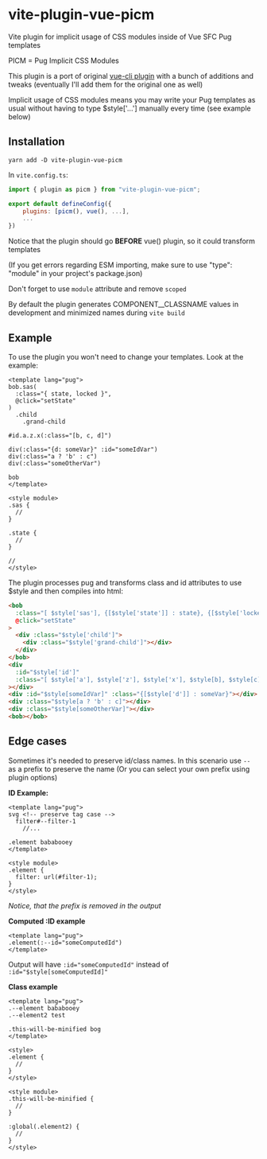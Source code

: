 # vite-plugin-vue-picm

Vite plugin for implicit usage of CSS modules inside of Vue SFC Pug templates

PICM = Pug Implicit CSS Modules

This plugin is a port of original [vue-cli plugin](https://github.com/zeokku/vue-cli-plugin-pug-with-css-modules) with a bunch of additions and tweaks (eventually I'll add them for the original one as well)

Implicit usage of CSS modules means you may write your Pug templates as usual without having to type $style['...'] manually every time (see example below)

## Installation

```
yarn add -D vite-plugin-vue-picm
```

In `vite.config.ts`:

```javascript
import { plugin as picm } from "vite-plugin-vue-picm";

export default defineConfig({
    plugins: [picm(), vue(), ...],
    ...
})
```

Notice that the plugin should go **BEFORE** vue() plugin, so it could transform templates

(If you get errors regarding ESM importing, make sure to use "type": "module" in your project's package.json)

Don't forget to use `module` attribute and remove `scoped`

By default the plugin generates COMPONENT\_\_CLASSNAME values in development and minimized names during `vite build`

## Example

To use the plugin you won't need to change your templates. Look at the example:

```vue
<template lang="pug">
bob.sas(
  :class="{ state, locked }",
  @click="setState"
)
  .child 
    .grand-child

#id.a.z.x(:class="[b, c, d]")

div(:class="{d: someVar}" :id="someIdVar")
div(:class="a ? 'b' : c")
div(:class="someOtherVar")

bob
</template>

<style module>
.sas {
  //
}

.state {
  //
}

//
</style>
```

The plugin processes pug and transforms class and id attributes to use $style and then compiles into html:

```html
<bob
  :class="[ $style['sas'], {[$style['state']] : state}, {[$style['locked']] : locked} ]"
  @click="setState"
>
  <div :class="$style['child']">
    <div :class="$style['grand-child']"></div>
  </div>
</bob>
<div
  :id="$style['id']"
  :class="[ $style['a'], $style['z'], $style['x'], $style[b], $style[c], $style[d] ]"
></div>
<div :id="$style[someIdVar]" :class="{[$style['d']] : someVar}"></div>
<div :class="$style[a ? 'b' : c]"></div>
<div :class="$style[someOtherVar]"></div>
<bob></bob>
```

## Edge cases

Sometimes it's needed to preserve id/class names. In this scenario use `--` as a prefix to preserve the name (Or you can select your own prefix using plugin options)

**ID Example:**

```vue
<template lang="pug">
svg <!-- preserve tag case -->
  filter#--filter-1
    //...

.element bababooey
</template>

<style module>
.element {
  filter: url(#filter-1);
}
</style>
```

_Notice, that the prefix is removed in the output_

**Computed :ID example**

```vue
<template lang="pug">
.element(:--id="someComputedId")
</template>
```

Output will have `:id="someComputedId"` instead of `:id="$style[someComputedId]"`

**Class example**

```vue
<template lang="pug">
.--element bababooey
.--element2 test

.this-will-be-minified bog
</template>

<style>
.element {
  //
}
</style>

<style module>
.this-will-be-minified {
  //
}

:global(.element2) {
  //
}
</style>
```
